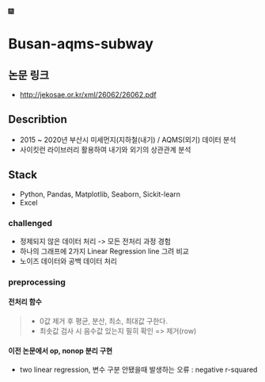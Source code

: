 🎆
# Busan-aqms-subway

## 논문 링크 
- http://jekosae.or.kr/xml/26062/26062.pdf

## Describtion
- 2015 ~ 2020년 부산시 미세먼지(지하철(내기) / AQMS(외기) 데이터 분석
- 사이킷런 라이브러리 활용하여 내기와 외기의 상관관계 분석

## Stack
- Python, Pandas, Matplotlib, Seaborn, Sickit-learn
- Excel


### challenged
- 정제되지 않은 데이터 처리 -> 모든 전처리 과정 경험
- 하나의 그래프에 2가지 Linear Regression line 그려 비교
- 노이즈 데이터와 공백 데이터 처리

### preprocessing
#### 전처리 함수
> - 0값 제거 후 평균, 분산, 최소, 최대값 구한다.
> - 최솟값 검사 시 음수값 있는지 필히 확인 => 제거(row)


#### 이전 논문에서 op, nonop 분리 구현 

- two linear regression, 변수 구분 안됐을때 발생하는 오류 : negative r-squared
